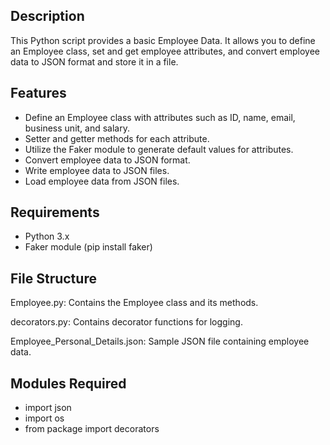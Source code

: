 ## Description
This Python script provides a basic Employee Data. It allows you to define an Employee class, set and get employee attributes, and convert employee data to JSON format and store it in a file.

## Features
- Define an Employee class with attributes such as ID, name, email, business unit, and salary.
- Setter and getter methods for each attribute.
- Utilize the Faker module to generate default values for attributes.
- Convert employee data to JSON format.
- Write employee data to JSON files.
- Load employee data from JSON files.

## Requirements
- Python 3.x
- Faker module (pip install faker)

## File Structure
Employee.py: Contains the Employee class and its methods.

decorators.py: Contains decorator functions for logging.

Employee_Personal_Details.json: Sample JSON file containing employee data.

## Modules Required
- import json
- import os
- from package import decorators

